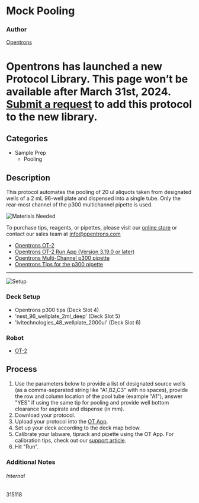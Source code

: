 # Mock Pooling

### Author
[Opentrons](https://opentrons.com/)


# Opentrons has launched a new Protocol Library. This page won’t be available after March 31st, 2024. [Submit a request](https://docs.google.com/forms/d/e/1FAIpQLSdYYp9QCKow4nn0KlCVsMS3HX0eJ0N9O7-erajKvcpT0lWbSg/viewform) to add this protocol to the new library.

## Categories
* Sample Prep
     * Pooling

## Description
This protocol automates the pooling of 20 ul aliquots taken from designated wells of a 2 mL 96-well plate and dispensed into a single tube.
Only the rear-most channel of the p300 multichannel pipette is used.

![Materials Needed](https://s3.amazonaws.com/opentrons-protocol-library-website/custom-README-images/001-General+Headings/materials.png)

To purchase tips, reagents, or pipettes, please visit our [online store](https://shop.opentrons.com/) or contact our sales team at [info@opentrons.com](mailto:info@opentrons.com)

* [Opentrons OT-2](https://shop.opentrons.com/collections/ot-2-robot/products/ot-2)
* [Opentrons OT-2 Run App (Version 3.19.0 or later)](https://opentrons.com/ot-app/)
* [Opentrons Multi-Channel p300 pipette](https://shop.opentrons.com/collections/ot-2-pipettes/products/single-channel-electronic-pipette)
* [Opentrons Tips for the p300 pipette](https://shop.opentrons.com/collections/opentrons-tips)

---
![Setup](https://s3.amazonaws.com/opentrons-protocol-library-website/custom-README-images/001-General+Headings/Setup.png)

### Deck Setup
* Opentrons p300 tips (Deck Slot 4)
* 'nest_96_wellplate_2ml_deep' (Deck Slot 5)
* 'lvltechnologies_48_wellplate_2000ul' (Deck Slot 6)

### Robot
* [OT-2](https://opentrons.com/ot-2)


## Process
1. Use the parameters below to provide a list of designated source wells (as a comma-separated string like "A1,B2,C3" with no spaces), provide the row and column location of the pool tube (example "A1"), answer "YES" if using the same tip for pooling and provide well bottom clearance for aspirate and dispense (in mm).
2. Download your protocol.
3. Upload your protocol into the [OT App](https://opentrons.com/ot-app).
4. Set up your deck according to the deck map below.
5. Calibrate your labware, tiprack and pipette using the OT App. For calibration tips, check out our [support article](https://support.opentrons.com/ot-2/getting-started-software-setup/deck-calibration).
6. Hit "Run".

### Additional Notes

###### Internal
315118
